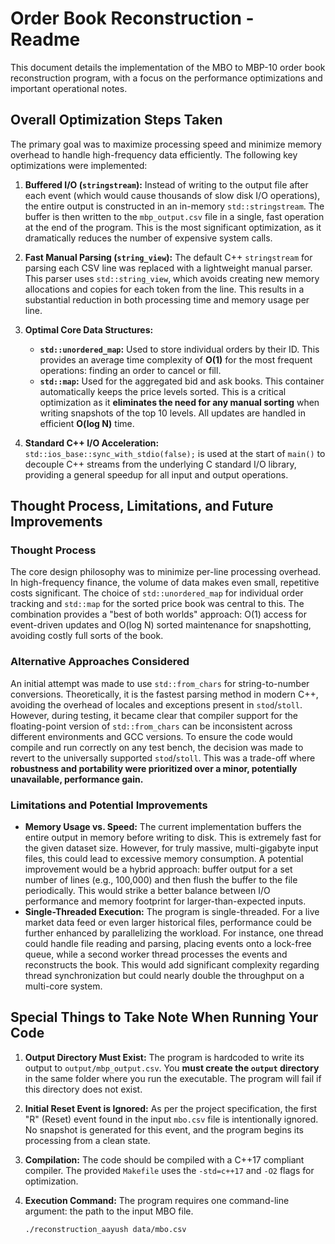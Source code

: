 # Order Book Reconstruction - Readme

This document details the implementation of the MBO to MBP-10 order book reconstruction program, with a focus on the performance optimizations and important operational notes.

## Overall Optimization Steps Taken

The primary goal was to maximize processing speed and minimize memory overhead to handle high-frequency data efficiently. The following key optimizations were implemented:

1.  **Buffered I/O (`stringstream`):** Instead of writing to the output file after each event (which would cause thousands of slow disk I/O operations), the entire output is constructed in an in-memory `std::stringstream`. The buffer is then written to the `mbp_output.csv` file in a single, fast operation at the end of the program. This is the most significant optimization, as it dramatically reduces the number of expensive system calls.

2.  **Fast Manual Parsing (`string_view`):** The default C++ `stringstream` for parsing each CSV line was replaced with a lightweight manual parser. This parser uses `std::string_view`, which avoids creating new memory allocations and copies for each token from the line. This results in a substantial reduction in both processing time and memory usage per line.

3.  **Optimal Core Data Structures:**
    * **`std::unordered_map`:** Used to store individual orders by their ID. This provides an average time complexity of **O(1)** for the most frequent operations: finding an order to cancel or fill.
    * **`std::map`:** Used for the aggregated bid and ask books. This container automatically keeps the price levels sorted. This is a critical optimization as it **eliminates the need for any manual sorting** when writing snapshots of the top 10 levels. All updates are handled in efficient **O(log N)** time.

4.  **Standard C++ I/O Acceleration:** `std::ios_base::sync_with_stdio(false);` is used at the start of `main()` to decouple C++ streams from the underlying C standard I/O library, providing a general speedup for all input and output operations.

## Thought Process, Limitations, and Future Improvements

### Thought Process
The core design philosophy was to minimize per-line processing overhead. In high-frequency finance, the volume of data makes even small, repetitive costs significant. The choice of `std::unordered_map` for individual order tracking and `std::map` for the sorted price book was central to this. The combination provides a "best of both worlds" approach: O(1) access for event-driven updates and O(log N) sorted maintenance for snapshotting, avoiding costly full sorts of the book.

### Alternative Approaches Considered
An initial attempt was made to use `std::from_chars` for string-to-number conversions. Theoretically, it is the fastest parsing method in modern C++, avoiding the overhead of locales and exceptions present in `stod`/`stoll`. However, during testing, it became clear that compiler support for the floating-point version of `std::from_chars` can be inconsistent across different environments and GCC versions. To ensure the code would compile and run correctly on any test bench, the decision was made to revert to the universally supported `stod`/`stoll`. This was a trade-off where **robustness and portability were prioritized over a minor, potentially unavailable, performance gain.**

### Limitations and Potential Improvements
* **Memory Usage vs. Speed:** The current implementation buffers the entire output in memory before writing to disk. This is extremely fast for the given dataset size. However, for truly massive, multi-gigabyte input files, this could lead to excessive memory consumption. A potential improvement would be a hybrid approach: buffer output for a set number of lines (e.g., 100,000) and then flush the buffer to the file periodically. This would strike a better balance between I/O performance and memory footprint for larger-than-expected inputs.
* **Single-Threaded Execution:** The program is single-threaded. For a live market data feed or even larger historical files, performance could be further enhanced by parallelizing the workload. For instance, one thread could handle file reading and parsing, placing events onto a lock-free queue, while a second worker thread processes the events and reconstructs the book. This would add significant complexity regarding thread synchronization but could nearly double the throughput on a multi-core system.

## Special Things to Take Note When Running Your Code

1.  **Output Directory Must Exist:** The program is hardcoded to write its output to `output/mbp_output.csv`. You **must create the `output` directory** in the same folder where you run the executable. The program will fail if this directory does not exist.

2.  **Initial Reset Event is Ignored:** As per the project specification, the first "R" (Reset) event found in the input `mbo.csv` file is intentionally ignored. No snapshot is generated for this event, and the program begins its processing from a clean state.

3.  **Compilation:** The code should be compiled with a C++17 compliant compiler. The provided `Makefile` uses the `-std=c++17` and `-O2` flags for optimization.

4.  **Execution Command:** The program requires one command-line argument: the path to the input MBO file.
    ```bash
    ./reconstruction_aayush data/mbo.csv
    ```
